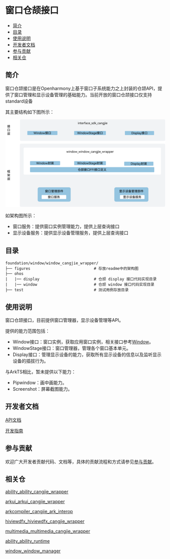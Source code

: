 # 窗口仓颉接口<a name="ZH-CN_TOPIC_0000001076213364"></a>

-   [简介](#section15701932113019)
-   [目录](#section1791423143211)
-   [使用说明](#section171384529150)
-   [开发者文档](#section171384529152)
-   [参与贡献](#section171384529153)
-   [相关仓](#section171384529156)

## 简介<a name="section15701932113019"></a>

窗口仓颉接口是在Openharmony上基于窗口子系统能力之上封装的仓颉API，提供了窗口管理和显示设备管理的基础能力。当前开放的窗口仓颉接口仅支持standard设备

其主要结构如下图所示：

![仓颉window封装层](./figures/window_window_cangjie_wrapper.png)

如架构图所示：

- 窗口服务：提供窗口实例管理能力，提供上层查询接口
- 显示设备服务：提供显示设备管理服务，提供上层查询接口

## 目录<a name="section1791423143211"></a>
```
foundation/window/window_cangjie_wrapper/
├── figures                            # 存放readme中的架构图
├── ohos                               
|   |── display                        # 仓颉 display 接口代码实现目录
|   |── window                         # 仓颉 window 接口代码实现目录
├── test                               # 测试用例存放目录
```

## 使用说明<a name="section171384529150"></a>

窗口仓颉接口，目前提供窗口管理器，显示设备管理等API。

提供的能力范围包括：
- Window接口：窗口实例，获取应用窗口实例，相关接口参考[Window](https://gitcode.com/openharmony-sig/arkcompiler_cangjie_ark_interop/blob/master/doc/API_Reference/source_zh_cn/arkui-cj/cj-apis-window.md)。
- WindowStage接口：窗口管理器，管理各个窗口基本单元。
- Display接口：管理显示设备的能力，获取所有显示设备的信息以及监听显示设备的插拔行为。

与ArkTS相比，暂未提供以下能力：
- Pipwindow：画中画能力。
- Screenshot：屏幕截图能力。

## 开发者文档<a name="section171384529152"></a>

[API文档](https://gitcode.com/openharmony-sig/arkcompiler_cangjie_ark_interop/blob/master/doc/API_Reference/source_zh_cn/arkui-cj/cj-apis-window.md)

[开发指南](https://gitcode.com/openharmony-sig/arkcompiler_cangjie_ark_interop/blob/master/doc/API_Reference/summary_cjnative_ohos.md)

## 参与贡献<a name="section171384529153"></a>

欢迎广大开发者贡献代码、文档等，具体的贡献流程和方式请参见[参与贡献](https://gitcode.com/openharmony/docs/blob/master/zh-cn/contribute/%E5%8F%82%E4%B8%8E%E8%B4%A1%E7%8C%AE.md)。

## 相关仓<a name="section171384529156"></a>

[ability_ability_cangjie_wrapper](https://gitcode.com/openharmony-sig/ability_ability_cangjie_wrapper)

[arkui_arkui_cangjie_wrapper](https://gitcode.com/openharmony-sig/arkui_arkui_cangjie_wrapper)

[arkcompiler_cangjie_ark_interop](https://gitcode.com/openharmony-sig/arkcompiler_cangjie_ark_interop)

[hiviewdfx_hiviewdfx_cangjie_wrapper](https://gitcode.com/openharmony-sig/hiviewdfx_hiviewdfx_cangjie_wrapper)

[multimedia_multimedia_cangjie_wrapper](https://gitcode.com/openharmony-sig/multimedia_multimedia_cangjie_wrapper)

[ability_ability_runtime](https://gitee.com/openharmony/ability_ability_runtime)

[window_window_manager](https://gitee.com/openharmony/window_window_manager)
